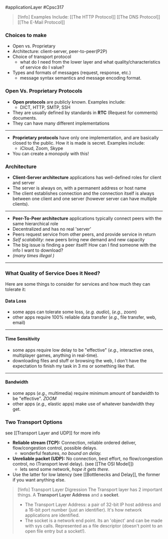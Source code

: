 #applicationLayer #Cpsc317
>[!info] Examples Include:
>[[The HTTP Protocol]]
>[[The DNS Protocol]]
>[[The E-Mail Protocol]]

### Choices to make
- Open vs. Proprietary
- Architecture: client-server, peer-to-peer(P2P)
- Choice of transport protocol
	- what do I need from the lower layer and what quality/characteristics of service do I value?
- Types and formats of messages (request, response, etc.)
	- message syntax semantics and message encoding format.

### Open Vs. Proprietary Protocols
- **Open protocols** are publicly known. Examples include:
	- DICT, HTTP, SMTP, SSH
- They are usually defined by standards in **RTC** (Request for comments) documents.
- They can have many different implementations
--- 
- **Proprietary protocols** have only one implementation, and are basically closed to the public. How it is made is secret. Examples include:
	- iCloud, Zoom, Skype
- You can create a monopoly with this!
### Architecture
- **Client-Server architecture** applications has well-defined roles for client and server
- The server is always on, with a permanent address or host name
- The client establishes connection and the connection itself is always between one client and one server (however server can have multiple clients).
---
- **Peer-To-Peer architecture** applications typically connect peers with the same hierarchical role
- Decentralized and has no real 'server'
- Peers request service from other peers, and provide service in return
- *Self scalability*: new peers bring new demand and new capacity
- The big issue is finding a peer itself! How can I find someone with the info I want to download?
- *(many times illegal )*
- ---

### What Quality of Service Does it Need?
Here are some things to consider for services and how much they can tolerate it:
#### Data Loss
- some apps can tolerate some loss, (*e.g. audio*), (*e.g*., zoom)
- other apps require 100% reliable data transfer (*e.g*., file transfer, web, email)
--- 
#### Time Sensitivity
- some apps require low delay to be "effective" (*e.g.,* interactive ones, multiplayer games, anything in real-time).
- downloading files and stuff or browsing the web, I don't have the expectation to finish my task in 3 $ms$ or something like that.
---
#### Bandwidth
- some apps (*e.g.,* multimedia) require minimum amount of bandwidth to be "effective". *ZOOM*
- other apps (*e.g.,* elastic apps) make use of whatever bandwidth they get.


### Two Transport Options
see [[Transport Layer and UDP]] for more info
- **Reliable stream (TCP):** Connection, reliable ordered deliver, flow/congestion control, possible delays. 
	- wonderful features, *no bound on delay.*
- **Unreliable packet (UDP):** No connection, best effort, no flow/congestion control, no (Transport level  delay). (see [[The OSI Model]]) 
	- lets send some network, *hope it gets there*. 
- Use the latter for low latency (see [[Bottlenecks and Delay]], the former if you want anything else.

> [!info] Transport Layer Digression
> The Transport layer has 2 important things. A **Transport Layer Address** and a **socket**.
> - The Transport Layer Address: a pair of 32-bit IP host address and a 16-bit port number (just an identifier). It's how network applications are identified.
> - The socket is a network end point. Its an 'object' and can be made with sys calls. Represented as a file descriptor (doesn't point to an open file entry but a socket!).
> 